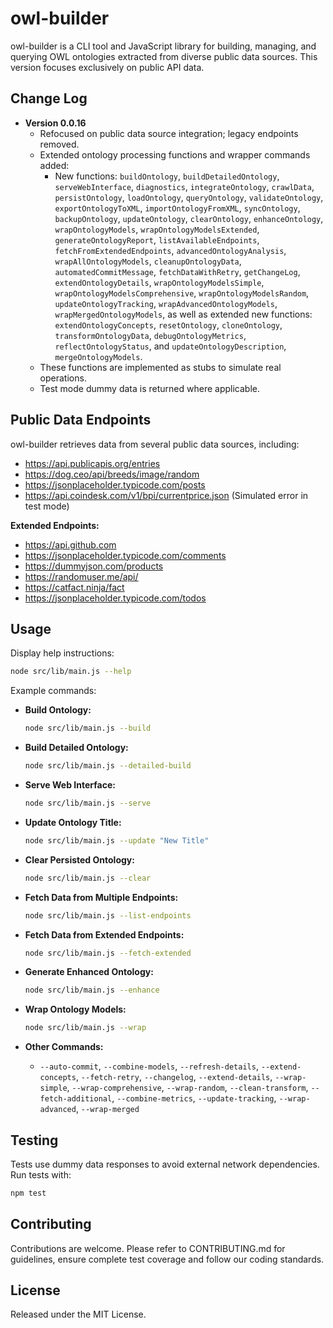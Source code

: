 # owl-builder

owl-builder is a CLI tool and JavaScript library for building, managing, and querying OWL ontologies extracted from diverse public data sources. This version focuses exclusively on public API data.

## Change Log

- **Version 0.0.16**
  - Refocused on public data source integration; legacy endpoints removed.
  - Extended ontology processing functions and wrapper commands added:
    - New functions: `buildOntology`, `buildDetailedOntology`, `serveWebInterface`, `diagnostics`, `integrateOntology`, `crawlData`, `persistOntology`, `loadOntology`, `queryOntology`, `validateOntology`, `exportOntologyToXML`, `importOntologyFromXML`, `syncOntology`, `backupOntology`, `updateOntology`, `clearOntology`, `enhanceOntology`, `wrapOntologyModels`, `wrapOntologyModelsExtended`, `generateOntologyReport`, `listAvailableEndpoints`, `fetchFromExtendedEndpoints`, `advancedOntologyAnalysis`, `wrapAllOntologyModels`, `cleanupOntologyData`, `automatedCommitMessage`, `fetchDataWithRetry`, `getChangeLog`, `extendOntologyDetails`, `wrapOntologyModelsSimple`, `wrapOntologyModelsComprehensive`, `wrapOntologyModelsRandom`, `updateOntologyTracking`, `wrapAdvancedOntologyModels`, `wrapMergedOntologyModels`, as well as extended new functions: `extendOntologyConcepts`, `resetOntology`, `cloneOntology`, `transformOntologyData`, `debugOntologyMetrics`, `reflectOntologyStatus`, and `updateOntologyDescription`, `mergeOntologyModels`.
  - These functions are implemented as stubs to simulate real operations.
  - Test mode dummy data is returned where applicable.

## Public Data Endpoints

owl-builder retrieves data from several public data sources, including:

- https://api.publicapis.org/entries
- https://dog.ceo/api/breeds/image/random
- https://jsonplaceholder.typicode.com/posts
- https://api.coindesk.com/v1/bpi/currentprice.json (Simulated error in test mode)

**Extended Endpoints:**
- https://api.github.com
- https://jsonplaceholder.typicode.com/comments
- https://dummyjson.com/products
- https://randomuser.me/api/
- https://catfact.ninja/fact
- https://jsonplaceholder.typicode.com/todos

## Usage

Display help instructions:

```bash
node src/lib/main.js --help
```

Example commands:

- **Build Ontology:**
  ```bash
  node src/lib/main.js --build
  ```

- **Build Detailed Ontology:**
  ```bash
  node src/lib/main.js --detailed-build
  ```

- **Serve Web Interface:**
  ```bash
  node src/lib/main.js --serve
  ```

- **Update Ontology Title:**
  ```bash
  node src/lib/main.js --update "New Title"
  ```

- **Clear Persisted Ontology:**
  ```bash
  node src/lib/main.js --clear
  ```

- **Fetch Data from Multiple Endpoints:**
  ```bash
  node src/lib/main.js --list-endpoints
  ```

- **Fetch Data from Extended Endpoints:**
  ```bash
  node src/lib/main.js --fetch-extended
  ```

- **Generate Enhanced Ontology:**
  ```bash
  node src/lib/main.js --enhance
  ```

- **Wrap Ontology Models:**
  ```bash
  node src/lib/main.js --wrap
  ```

- **Other Commands:**
  - `--auto-commit`, `--combine-models`, `--refresh-details`, `--extend-concepts`, `--fetch-retry`, `--changelog`, `--extend-details`, `--wrap-simple`, `--wrap-comprehensive`, `--wrap-random`, `--clean-transform`, `--fetch-additional`, `--combine-metrics`, `--update-tracking`, `--wrap-advanced`, `--wrap-merged`

## Testing

Tests use dummy data responses to avoid external network dependencies. Run tests with:

```bash
npm test
```

## Contributing

Contributions are welcome. Please refer to CONTRIBUTING.md for guidelines, ensure complete test coverage and follow our coding standards.

## License

Released under the MIT License.
